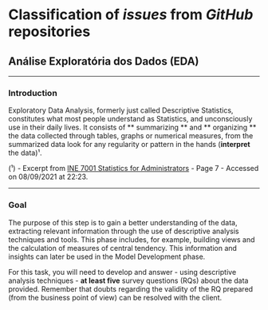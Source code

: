 # Classification of _issues_ from _GitHub_ repositories

## Análise Exploratória dos Dados (EDA)

<hr>

### Introduction

Exploratory Data Analysis, formerly just called Descriptive Statistics, constitutes what most people understand as Statistics, and unconsciously use in their daily lives. It consists of ** summarizing ** and ** organizing ** the data collected through tables, graphs or numerical measures, from the summarized data look for any regularity or pattern in the hands (**interpret** the data)¹.

(¹) - Excerpt from [INE 7001 Statistics for Administrators](https://www.inf.ufsc.br/~marcelo.menezes.reis/Caps1_e_2.pdf) - Page 7 - Accessed on 08/09/2021 at 22:23.

<hr>

### Goal

The purpose of this step is to gain a better understanding of the data, extracting relevant information through the
use of descriptive analysis techniques and tools. This phase includes, for example, building views
and the calculation of measures of central tendency. This information and insights can later be used in the Model Development phase.

For this task, you will need to develop and answer - using descriptive analysis techniques - **at least five** survey questions (RQs) about the data provided. Remember that doubts regarding the validity of the RQ prepared (from the business point of view) can be resolved with the client.
